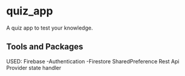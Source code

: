 # quiz_app

A quiz app to test your knowledge.

## Tools and Packages
USED:
Firebase 
  -Authentication
  -Firestore
SharedPreference
Rest Api
Provider state handler
